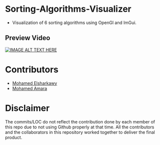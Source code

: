 # Sorting-Algorithms-Visualizer
- Visualization of 6 sorting algorithms using OpenGl and ImGui.

## Preview Video
[![IMAGE ALT TEXT HERE](https://img.youtube.com/vi/dB8lhv9XWD0/0.jpg)](https://www.youtube.com/watch?v=dB8lhv9XWD0)


# Contributors
  * [Mohamed Elsharkawy](https://github.com/Mohamed-Elsharkawy22)
  * [Mohamed Amara](https://github.com/mohamedamara7)



# Disclaimer
The commits/LOC do not reflect the contribution done by each member of this repo due to not using Github properly at that time. All the contributors and the collaborators in this repository worked together to deliver the final product.


